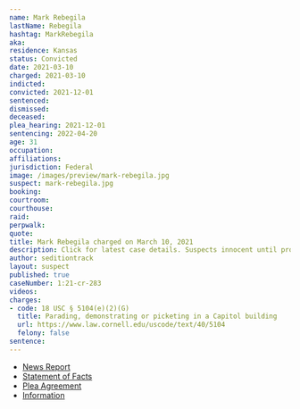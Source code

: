 ```yaml
---
name: Mark Rebegila
lastName: Rebegila
hashtag: MarkRebegila
aka:
residence: Kansas
status: Convicted
date: 2021-03-10
charged: 2021-03-10
indicted:
convicted: 2021-12-01
sentenced:
dismissed:
deceased:
plea_hearing: 2021-12-01
sentencing: 2022-04-20
age: 31
occupation:
affiliations:
jurisdiction: Federal
image: /images/preview/mark-rebegila.jpg
suspect: mark-rebegila.jpg
booking:
courtroom:
courthouse:
raid:
perpwalk:
quote:
title: Mark Rebegila charged on March 10, 2021
description: Click for latest case details. Suspects innocent until proven guilty.
author: seditiontrack
layout: suspect
published: true
caseNumber: 1:21-cr-283
videos:
charges:
- code: 18 USC § 5104(e)(2)(G)
  title: Parading, demonstrating or picketing in a Capitol building
  url: https://www.law.cornell.edu/uscode/text/40/5104
  felony: false
sentence:
---
```

- [News Report](https://www.kansas.com/news/local/crime/article249988189.html)
- [Statement of Facts](https://www.justice.gov/usao-dc/case-multi-defendant/file/1452911/download)
- [Plea Agreement](https://www.justice.gov/usao-dc/case-multi-defendant/file/1452906/download)
- [Information](https://extremism.gwu.edu/sites/g/files/zaxdzs2191/f/Mark%20Roger%20Rebegila%20Information.pdf)
